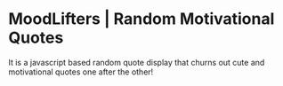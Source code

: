 # MoodLifters | Random Motivational Quotes

It is a javascript based random quote display that churns out cute and motivational quotes one after the other!
